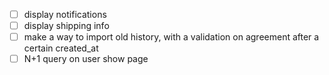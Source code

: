- [ ] display notifications
- [ ] display shipping info
- [ ] make a way to import old history, with a validation on agreement after a certain created_at
- [ ] N+1 query on user show page
